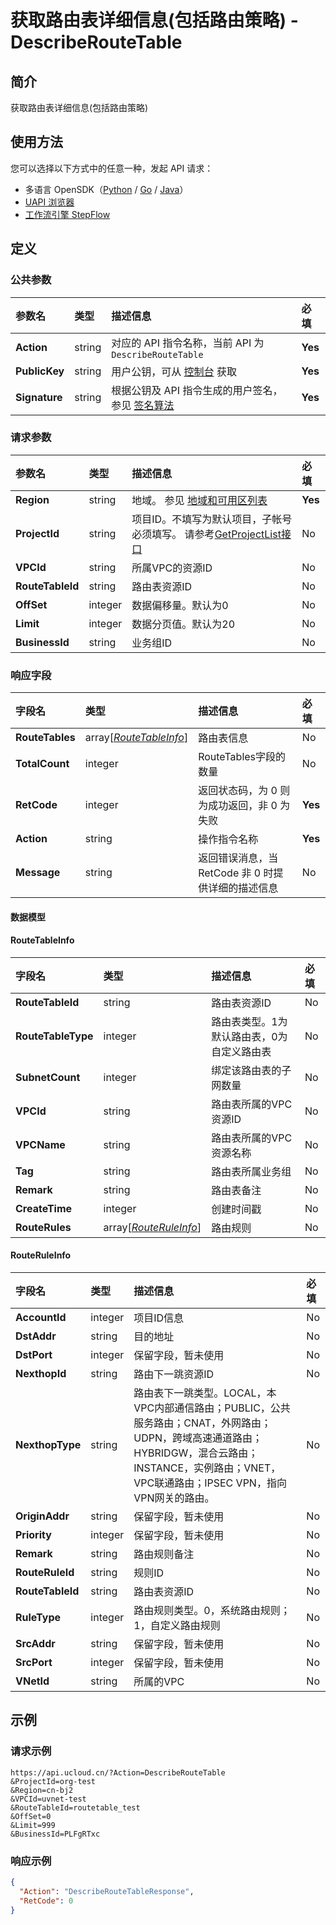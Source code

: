 # 获取路由表详细信息(包括路由策略) - DescribeRouteTable

## 简介

获取路由表详细信息(包括路由策略)





## 使用方法

您可以选择以下方式中的任意一种，发起 API 请求：
- 多语言 OpenSDK（[Python](https://github.com/ucloud/ucloud-sdk-python3) / [Go](https://github.com/ucloud/ucloud-sdk-go) / [Java](https://github.com/ucloud/ucloud-sdk-java)）
- [UAPI 浏览器](https://console.ucloud.cn/uapi/detail?id=DescribeRouteTable)
- [工作流引擎 StepFlow](https://console.ucloud.cn/stepflow/manage/)

## 定义

### 公共参数

| 参数名 | 类型 | 描述信息 | 必填 |
|:---|:---|:---|:---|
| **Action**     | string  | 对应的 API 指令名称，当前 API 为 `DescribeRouteTable`                        | **Yes** |
| **PublicKey**  | string  | 用户公钥，可从 [控制台](https://console.ucloud.cn/uapi/apikey) 获取                                             | **Yes** |
| **Signature**  | string  | 根据公钥及 API 指令生成的用户签名，参见 [签名算法](api/summary/signature.md)  | **Yes** |

### 请求参数

| 参数名 | 类型 | 描述信息 | 必填 |
|:---|:---|:---|:---|
| **Region** | string | 地域。 参见 [地域和可用区列表](api/summary/regionlist) |**Yes**|
| **ProjectId** | string | 项目ID。不填写为默认项目，子帐号必须填写。 请参考[GetProjectList接口](api/summary/get_project_list) |No|
| **VPCId** | string | 所属VPC的资源ID |No|
| **RouteTableId** | string | 路由表资源ID |No|
| **OffSet** | integer | 数据偏移量。默认为0 |No|
| **Limit** | integer | 数据分页值。默认为20 |No|
| **BusinessId** | string | 业务组ID |No|

### 响应字段

| 字段名 | 类型 | 描述信息 | 必填 |
|:---|:---|:---|:---|
| **RouteTables** | array[[*RouteTableInfo*](#RouteTableInfo)] | 路由表信息 |No|
| **TotalCount** | integer | RouteTables字段的数量 |No|
| **RetCode** | integer | 返回状态码，为 0 则为成功返回，非 0 为失败 |**Yes**|
| **Action** | string | 操作指令名称 |**Yes**|
| **Message** | string | 返回错误消息，当 RetCode 非 0 时提供详细的描述信息 |No|

#### 数据模型


#### RouteTableInfo

| 字段名 | 类型 | 描述信息 | 必填 |
|:---|:---|:---|:---|
| **RouteTableId** | string | 路由表资源ID |No|
| **RouteTableType** | integer | 路由表类型。1为默认路由表，0为自定义路由表 |No|
| **SubnetCount** | integer | 绑定该路由表的子网数量 |No|
| **VPCId** | string | 路由表所属的VPC资源ID |No|
| **VPCName** | string | 路由表所属的VPC资源名称 |No|
| **Tag** | string | 路由表所属业务组 |No|
| **Remark** | string | 路由表备注 |No|
| **CreateTime** | integer | 创建时间戳 |No|
| **RouteRules** | array[[*RouteRuleInfo*](#RouteRuleInfo)] | 路由规则 |No|

#### RouteRuleInfo

| 字段名 | 类型 | 描述信息 | 必填 |
|:---|:---|:---|:---|
| **AccountId** | integer | 项目ID信息 |No|
| **DstAddr** | string | 目的地址 |No|
| **DstPort** | integer | 保留字段，暂未使用 |No|
| **NexthopId** | string | 路由下一跳资源ID |No|
| **NexthopType** | string | 路由表下一跳类型。LOCAL，本VPC内部通信路由；PUBLIC，公共服务路由；CNAT，外网路由；UDPN，跨域高速通道路由；HYBRIDGW，混合云路由；INSTANCE，实例路由；VNET，VPC联通路由；IPSEC VPN，指向VPN网关的路由。 |No|
| **OriginAddr** | string | 保留字段，暂未使用 |No|
| **Priority** | integer | 保留字段，暂未使用 |No|
| **Remark** | string | 路由规则备注 |No|
| **RouteRuleId** | string | 规则ID |No|
| **RouteTableId** | string | 路由表资源ID |No|
| **RuleType** | integer | 路由规则类型。0，系统路由规则；1，自定义路由规则 |No|
| **SrcAddr** | string | 保留字段，暂未使用 |No|
| **SrcPort** | integer | 保留字段，暂未使用 |No|
| **VNetId** | string | 所属的VPC |No|

## 示例

### 请求示例
    
```
https://api.ucloud.cn/?Action=DescribeRouteTable
&ProjectId=org-test
&Region=cn-bj2
&VPCId=uvnet-test
&RouteTableId=routetable_test
&OffSet=0
&Limit=999
&BusinessId=PLFgRTxc
```

### 响应示例
    
```json
{
  "Action": "DescribeRouteTableResponse",
  "RetCode": 0
}
```




